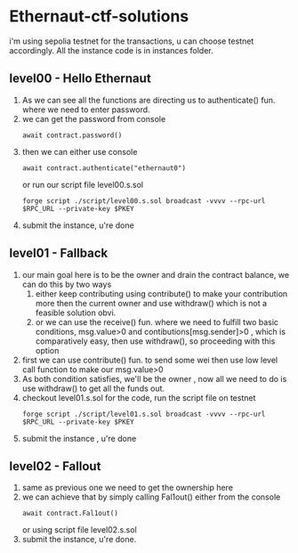 # Ethernaut-ctf-solutions
i'm using sepolia testnet for the transactions, u can choose testnet accordingly. All the instance code is in instances folder.
## level00 - Hello Ethernaut
  1. As we can see all the functions are directing us to authenticate() fun. where we need to
     enter password.
  2. we can get the password from console
     ```
     await contract.password()
     ```
  3. then we can either use console
     ```
     await contract.authenticate("ethernaut0")
     ```
     or run our script file level00.s.sol
     ```
     forge script ./script/level00.s.sol broadcast -vvvv --rpc-url $RPC_URL --private-key $PKEY
     ```
  4. submit the instance, u're done

## level01 - Fallback
  1. our main goal here is to be the owner and drain the contract balance, we         can do this by two ways
     1. either keep contributing using contribute() to make your contribution 
        more then the current owner and use withdraw() which is not a feasible 
        solution obvi.
     2. or we can use the receive() fun. where we need to fulfill two basic              conditions, msg.value>0 and contibutions[msg.sender]>0 , which is 
        comparatively easy, then use withdraw(), so proceeding with this option
  2. first we can use contribute() fun. to send some wei then use low level call
     function to make our msg.value>0
  3. As both condition satisfies, we'll be the owner , now all we need to do is
     use withdraw() to get all the funds out.
  4. checkout level01.s.sol for the code, run the script file on testnet
     ```
     forge script ./script/level01.s.sol broadcast -vvvv --rpc-url $RPC_URL --private-key $PKEY
     ```
  5. submit the instance , u're done
## level02 - Fallout
  1. same as previous one we need to get the ownership here
  2. we can achieve that by simply calling Fal1out() either from the console
     ```
     await contract.Fal1out()
     ```
     or using script file level02.s.sol
  3. submit the instance, u're done.
     
